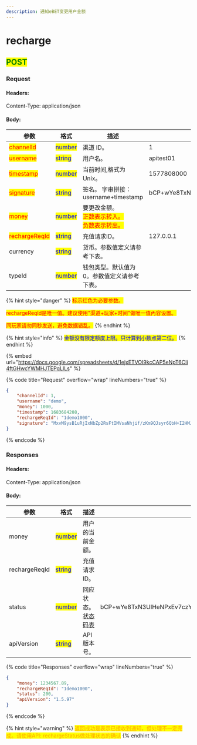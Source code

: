 ```yaml
---
description: 通知eBET变更用户金额
---
```


# recharge

## <mark style="color:green;">POST</mark>

### **Request**

#### Headers:

Content-Type: application/json

#### Body:

<table><thead><tr><th>参数</th><th>格式</th><th>描述</th><th data-hidden>范例</th></tr></thead><tbody><tr><td><mark style="color:red;">channelId</mark></td><td><mark style="color:blue;">number</mark></td><td>渠道 ID。</td><td>1</td></tr><tr><td><mark style="color:red;">username</mark></td><td><mark style="color:blue;">string</mark></td><td>用户名。</td><td>apitest01</td></tr><tr><td><mark style="color:red;">timestamp</mark></td><td><mark style="color:blue;">number</mark></td><td>当前时间,格式为Unix。</td><td>1577808000</td></tr><tr><td><mark style="color:red;">signature</mark></td><td><mark style="color:blue;">string</mark></td><td>签名。 字串拼接：username+timestamp</td><td>bCP+wYe8TxN3UIHeNPxEv7czYkXueoe1pKSB6IaUDfoR4mtFYcJl3rNFk8Uz84XAHfeD3mNE+p4gECOVw2JxxQ==</td></tr><tr><td><mark style="color:red;">money</mark></td><td><mark style="color:blue;">number</mark></td><td>要更改金额。 <br><mark style="color:red;">正数表示转入。</mark> <br><mark style="color:red;">负数表示转出。</mark></td><td></td></tr><tr><td><mark style="color:red;">rechargeReqId</mark></td><td><mark style="color:blue;">string</mark></td><td>充值请求ID。</td><td>127.0.0.1</td></tr><tr><td>currency</td><td><mark style="color:blue;">string</mark></td><td>货币。参数值定义请参考下表。</td><td></td></tr><tr><td>typeId</td><td><mark style="color:blue;">number</mark></td><td>钱包类型。默认值为0。参数值定义请参考下表。</td><td></td></tr></tbody></table>

{% hint style="danger" %}
<mark style="color:red;">标示红色为必要参数。</mark>

<mark style="color:red;">rechargeReqId是唯一值。建议使用"渠道+玩家+时间"做唯一值內容设置。</mark>

<mark style="color:red;">同玩家请勿同秒发送，避免数据错乱。</mark>
{% endhint %}

{% hint style="info" %}
<mark style="color:blue;">金额没有限定额度上限。只计算到小数点第二位。</mark>
{% endhint %}

{% embed url="https://docs.google.com/spreadsheets/d/1ejxETVOI9kcCAP5eNpT6CIi4ftGHwcYWMHJTEPqLILs" %}

{% code title="Request" overflow="wrap" lineNumbers="true" %}
```json
{
    "channelId": 1,
    "username": "demo",
    "money": 1000,
    "timestamp": 1683684208,
    "rechargeReqId": "1demo1000",
    "signature": "MxvM9ysB1uRjIxNbZp2RsFtIMVsaNhjif/zKm9QJsyr6QbH+I2HMJbL8qwaVZTD0tDFXs33Z1C6dJo0HYH4rXg=="
}
```
{% endcode %}

### **Responses**

#### Headers:

Content-Type: application/json

#### Body:

<table><thead><tr><th>参数</th><th>格式</th><th>描述</th><th data-hidden>范例</th></tr></thead><tbody><tr><td>money</td><td><mark style="color:blue;">number</mark></td><td>用户的当前金额。</td><td></td></tr><tr><td>rechargeReqId</td><td><mark style="color:blue;">string</mark></td><td>充值请求ID。</td><td></td></tr><tr><td>status</td><td><mark style="color:blue;">number</mark></td><td>回应状态。<a href="../../ebet-zhuang-tai-ma.md#ebet-xiang-ying-de-zhuang-tai-dai-ma">状态码表</a></td><td>bCP+wYe8TxN3UIHeNPxEv7czYkXueoe1pKSB6IaUDfoR4mtFYcJl3rNFk8Uz84XAHfeD3mNE+p4gECOVw2JxxQ==</td></tr><tr><td>apiVersion</td><td><mark style="color:blue;">string</mark></td><td>API版本号。</td><td></td></tr></tbody></table>

{% code title="Responses" overflow="wrap" lineNumbers="true" %}
```json
{
    "money": 1234567.89,
    "rechargeReqId": "1demo1000",
    "status": 200,
    "apiVersion": "1.5.97"
}
```
{% endcode %}

{% hint style="warning" %}
<mark style="color:orange;">返回成功是表示已接收到通知，但处理不一定完成。请使用API: rechargeStatus做处理状态的确认</mark>
{% endhint %}
